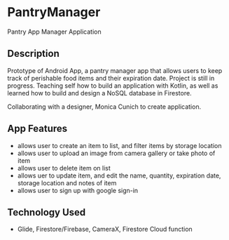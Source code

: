 # PantryManager
Pantry App Manager Application 

## Description 
Prototype of Android App, a pantry manager app that allows users to keep track of perishable food items and their expiration date. Project is still in progress. 
Teaching self how to build an application with Kotlin, as well as learned how to build and design a NoSQL database in Firestore.

Collaborating with a designer, Monica Cunich to create application. 

## App Features
- allows user to create an item to list, and filter items by storage location
- allows user to upload an image from camera gallery or take photo of item
- allows user to delete item on list 
- allows uer to update item, and edit the name, quantity, expiration date, storage location and notes of item
- allows user to sign up with google sign-in 

## Technology Used 
- Glide, Firestore/Firebase, CameraX, Firestore Cloud function

## 
